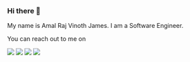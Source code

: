 ### Hi there 👋

My name is Amal Raj Vinoth James. I am a Software Engineer.

You can reach out to me on

[<img src="https://img.shields.io/badge/linkedin-%230077B5.svg?&style=for-the-badge&logo=linkedin&logoColor=white" />](https://www.linkedin.com/in/amalrajvinoth/)
[<img src = "https://img.shields.io/badge/Medium-12100E?style=for-the-badge&logo=medium&logoColor=white" />](https://medium.com/@amalrajvinoth)
[<img src = "https://img.shields.io/badge/dev.to-0A0A0A?style=for-the-badge&logo=dev.to&logoColor=white" />](https://dev.to/amalrajvinoth)
[<img src="https://img.shields.io/badge/-GMAIL-D14836?style=for-the-badge&logo=gmail&logoColor=white" />](mailto:amalfreelancerjob@gmail.com)
<!--
**amalrajvinoth/amalrajvinoth** is a ✨ _special_ ✨ repository because its `README.md` (this file) appears on your GitHub profile.

Here are some ideas to get you started:

- 🔭 I’m currently working on ...
- 🌱 I’m currently learning ...
- 👯 I’m looking to collaborate on ...
- 🤔 I’m looking for help with ...
- 💬 Ask me about ...
- 📫 How to reach me: ...
- 😄 Pronouns: ...
- ⚡ Fun fact: ...
-->
